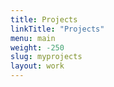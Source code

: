 ```yaml
---
title: Projects
linkTitle: "Projects"
menu: main
weight: -250
slug: myprojects
layout: work
---
```

